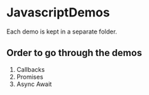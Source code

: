 # JavascriptDemos

Each demo is kept in a separate folder.

## Order to go through the demos

1. Callbacks
2. Promises
3. Async Await
